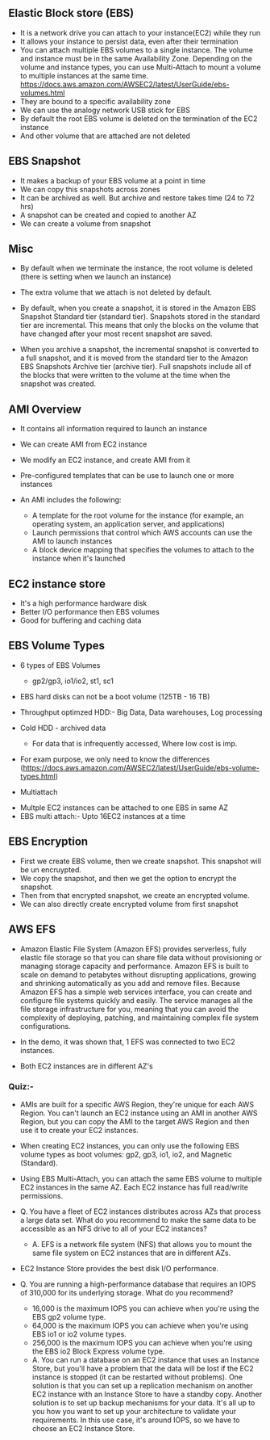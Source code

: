 
## Elastic Block store (EBS)
* It is a network drive you can attach to your instance(EC2) while they run
* It allows your instance to persist data, even after their termination
* You can attach multiple EBS volumes to a single instance. The volume and instance must be in the same Availability Zone. Depending on the volume and instance types, you can use Multi-Attach to mount a volume to multiple instances at the same time.
https://docs.aws.amazon.com/AWSEC2/latest/UserGuide/ebs-volumes.html
* They are bound to a specific availability zone
* We can use the analogy network USB stick for EBS
* By default the root EBS volume is deleted on the termination of the EC2 instance
* And other volume that are attached are not deleted

## EBS Snapshot
* It makes a backup of your EBS volume at a point in time
* We can copy this snapshots across zones
* It can be archived as well. But archive and restore takes time (24 to 72 hrs)
* A snapshot can be created and copied to another AZ
* We can create a volume from snapshot


## Misc
- By default when we terminate the instance, the root volume is deleted (there is setting when we launch an instance)
- The extra volume that we attach is not deleted by default.

- By default, when you create a snapshot, it is stored in the Amazon EBS Snapshot Standard tier (standard tier). Snapshots stored in the standard tier are incremental. This means that only the blocks on the volume that have changed after your most recent snapshot are saved.
- When you archive a snapshot, the incremental snapshot is converted to a full snapshot, and it is moved from the standard tier to the Amazon EBS Snapshots Archive tier (archive tier). Full snapshots include all of the blocks that were written to the volume at the time when the snapshot was created.



## AMI Overview
* It contains all information required to launch an instance
* We can create AMI from EC2 instance
* We modify an EC2 instance, and create AMI from it
* Pre-configured templates that can be use to launch one or more instances
* An AMI includes the following:

    * A template for the root volume for the instance (for example, an operating system, an application server, and applications)
    * Launch permissions that control which AWS accounts can use the AMI to launch instances
    * A block device mapping that specifies the volumes to attach to the instance when it's launched

## EC2 instance store
* It's a high performance hardware disk
* Better I/O performance then EBS volumes
* Good for buffering and caching data


## EBS Volume Types
* 6 types of EBS Volumes
  * gp2/gp3, io1/io2, st1, sc1
* EBS hard disks can not be a boot volume (125TB - 16 TB)
* Throughput optimzed HDD:- Big Data, Data warehouses, Log processing 
* Cold HDD - archived data 
   * For data that is infrequently accessed,  Where low cost is imp. 
 * For exam purpose, we only need to know the differences (https://docs.aws.amazon.com/AWSEC2/latest/UserGuide/ebs-volume-types.html)

* Multiattach 
- Multple EC2 instances can be attached to one EBS in same AZ
- EBS multi attach:- Upto 16EC2 instances at a time

## EBS Encryption
* First we create EBS volume, then we create snapshot. This snapshot will be un encruypted.
* We copy the snapshot, and then we get the option to encrypt the snapshot.
* Then from that encrypted snapshot, we create an encrypted volume.
* We can also directly create encrypted volume from first snapshot 

## AWS EFS
* Amazon Elastic File System (Amazon EFS) provides serverless, fully elastic file storage so that you can share file data without provisioning or managing storage capacity and performance. Amazon EFS is built to scale on demand to petabytes without disrupting applications, growing and shrinking automatically as you add and remove files. Because Amazon EFS has a simple web services interface, you can create and configure file systems quickly and easily. The service manages all the file storage infrastructure for you, meaning that you can avoid the complexity of deploying, patching, and maintaining complex file system configurations.

* In the demo, it was shown that, 1 EFS was connected to two EC2 instances.
* Both EC2 instances are in different AZ's


### Quiz:-
* AMIs are built for a specific AWS Region, they're unique for each AWS Region. You can't launch an EC2 instance using an AMI in another AWS Region, but you can copy the AMI to the target AWS Region and then use it to create your EC2 instances.
* When creating EC2 instances, you can only use the following EBS volume types as boot volumes: gp2, gp3, io1, io2, and Magnetic (Standard).
* Using EBS Multi-Attach, you can attach the same EBS volume to multiple EC2 instances in the same AZ. Each EC2 instance has full read/write permissions.

* Q. You have a fleet of EC2 instances distributes across AZs that process a large data set. What do you recommend to make the same data to be accessible as an NFS drive to all of your EC2 instances?
   * A. EFS is a network file system (NFS) that allows you to mount the same file system on EC2 instances that are in different AZs.

* EC2 Instance Store provides the best disk I/O performance.


* Q. You are running a high-performance database that requires an IOPS of 310,000 for its underlying storage. What do you recommend?

   * 16,000 is the maximum IOPS you can achieve when you're using the EBS gp2 volume type.
   * 64,000 is the maximum IOPS you can achieve when you're using EBS io1 or io2 volume types.
   * 256,000 is the maximum IOPS you can achieve when you're using the EBS io2 Block Express volume type.
   * A. You can run a database on an EC2 instance that uses an Instance Store, but you'll have a problem that the data will be lost if the EC2 instance is stopped (it can be restarted without problems). One solution is that you can set up a replication mechanism on another EC2 instance with an Instance Store to have a standby copy. Another solution is to set up backup mechanisms for your data. It's all up to you how you want to set up your architecture to validate your requirements. In this use case, it's around IOPS, so we have to choose an EC2 Instance Store.







